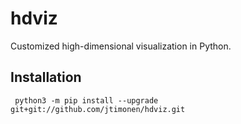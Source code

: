 # hdviz

Customized high-dimensional visualization in Python.

## Installation

```
 python3 -m pip install --upgrade git+git://github.com/jtimonen/hdviz.git
```
